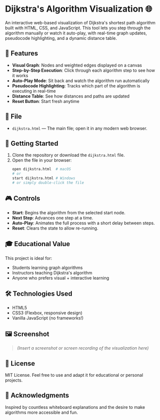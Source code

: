 # Dijkstra's Algorithm Visualization 🌐

An interactive web-based visualization of Dijkstra's shortest path algorithm built with HTML, CSS, and JavaScript. This tool lets you step through the algorithm manually or watch it auto-play, with real-time graph updates, pseudocode highlighting, and a dynamic distance table.

## 🧠 Features

- **Visual Graph**: Nodes and weighted edges displayed on a canvas
- **Step-by-Step Execution**: Click through each algorithm step to see how it works
- **Auto-Play Mode**: Sit back and watch the algorithm run automatically
- **Pseudocode Highlighting**: Tracks which part of the algorithm is executing in real-time
- **Distance Table**: See how distances and paths are updated
- **Reset Button**: Start fresh anytime

## 📁 File

- `dijkstra.html` — The main file; open it in any modern web browser.

## 🚀 Getting Started

1. Clone the repository or download the `dijkstra.html` file.
2. Open the file in your browser:
   ```bash
   open dijkstra.html  # macOS
   # or
   start dijkstra.html # Windows
   # or simply double-click the file
   ```

## 🎮 Controls

- **Start**: Begins the algorithm from the selected start node.
- **Next Step**: Advances one step at a time.
- **Auto-Play**: Animates the full process with a short delay between steps.
- **Reset**: Clears the state to allow re-running.

## 🎓 Educational Value

This project is ideal for:
- Students learning graph algorithms
- Instructors teaching Dijkstra's algorithm
- Anyone who prefers visual + interactive learning

## 🛠 Technologies Used

- HTML5
- CSS3 (Flexbox, responsive design)
- Vanilla JavaScript (no frameworks!)

## 🖼️ Screenshot

> *(Insert a screenshot or screen recording of the visualization here)*

## 📄 License

MIT License. Feel free to use and adapt it for educational or personal projects.

## 🙌 Acknowledgments

Inspired by countless whiteboard explanations and the desire to make algorithms more accessible and fun.
